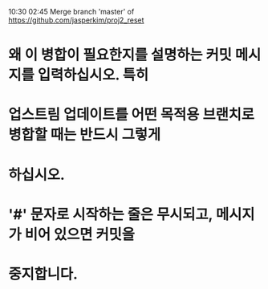 10:30 02:45 Merge branch 'master' of https://github.com/jasperkim/proj2_reset

# 왜 이 병합이 필요한지를 설명하는 커밋 메시지를 입력하십시오. 특히
# 업스트림 업데이트를 어떤 목적용 브랜치로 병합할 때는 반드시 그렇게
# 하십시오.
#
# '#' 문자로 시작하는 줄은 무시되고, 메시지가 비어 있으면 커밋을
# 중지합니다.
